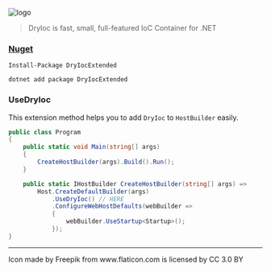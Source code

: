 ![logo](https://user-images.githubusercontent.com/8418700/140858271-924767d3-7b0c-492e-83ab-cfc931db466f.png)

> DryIoc is fast, small, full-featured IoC Container for .NET

### [Nuget]()

```
Install-Package DryIocExtended

dotnet add package DryIocExtended
```


### UseDryIoc

This extension method helps you to add `DryIoc` to `HostBuilder` easily.

```cs
public class Program
{
    public static void Main(string[] args)
    {
        CreateHostBuilder(args).Build().Run();
    }

    public static IHostBuilder CreateHostBuilder(string[] args) =>
        Host.CreateDefaultBuilder(args)
            .UseDryIoc() // HERE
            .ConfigureWebHostDefaults(webBuilder =>
            {
                webBuilder.UseStartup<Startup>();
            });
}
```


<hr/>
Icon made by Freepik from www.flaticon.com is licensed by CC 3.0 BY
